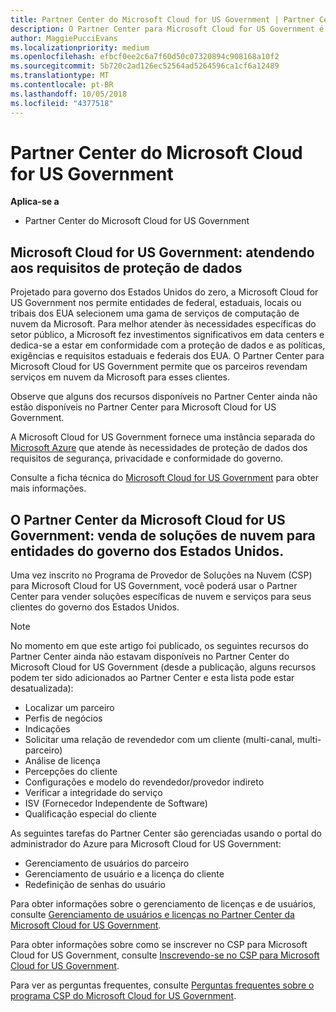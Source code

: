 ```yaml
---
title: Partner Center do Microsoft Cloud for US Government | Partner Center do Microsoft Cloud for US Government
description: O Partner Center para Microsoft Cloud for US Government é o portal de empresas para parceiros da Microsoft que deseja oferecer soluções de nuvem da Microsoft para clientes que trabalham com agências governamentais dentro dos Estados Unidos.
author: MaggiePucciEvans
ms.localizationpriority: medium
ms.openlocfilehash: efbcf0ee2c6a7f60d50c07320894c908168a10f2
ms.sourcegitcommit: 5b720c2ad126ec52564ad5264596ca1cf6a12489
ms.translationtype: MT
ms.contentlocale: pt-BR
ms.lasthandoff: 10/05/2018
ms.locfileid: "4377518"
---
```

# <a name="partner-center-for-microsoft-cloud-for-us-government"></a>Partner Center do Microsoft Cloud for US Government

**Aplica-se a**

-  Partner Center do Microsoft Cloud for US Government

## <a name="microsoft-cloud-for-us-government-meeting-data-protection-requirements"></a>Microsoft Cloud for US Government: atendendo aos requisitos de proteção de dados 

Projetado para governo dos Estados Unidos do zero, a Microsoft Cloud for US Government nos permite entidades de federal, estaduais, locais ou tribais dos EUA selecionem uma gama de serviços de computação de nuvem da Microsoft. Para melhor atender às necessidades específicas do setor público, a Microsoft fez investimentos significativos em data centers e dedica-se a estar em conformidade com a proteção de dados e as políticas, exigências e requisitos estaduais e federais dos EUA. O Partner Center para Microsoft Cloud for US Government permite que os parceiros revendam serviços em nuvem da Microsoft para esses clientes.

Observe que alguns dos recursos disponíveis no Partner Center ainda não estão disponíveis no Partner Center para Microsoft Cloud for US Government.

A Microsoft Cloud for US Government fornece uma instância separada do [Microsoft Azure](https://azure.microsoft.com/en-us/overview/clouds/government/) que atende às necessidades de proteção de dados dos requisitos de segurança, privacidade e conformidade do governo. 

Consulte a ficha técnica do [Microsoft Cloud for US Government](http://download.microsoft.com/download/C/9/C/C9CA3002-DFC4-4ADA-841F-DF42AEC042FB/Microsoft_Azure_Government_Datasheet_EN_US.PDF) para obter mais informações.

## <a name="partner-center-for-microsoft-cloud-for-us-government-selling-cloud-solutions-to-us-government-entities"></a>O Partner Center da Microsoft Cloud for US Government: venda de soluções de nuvem para entidades do governo dos Estados Unidos.

Uma vez inscrito no Programa de Provedor de Soluções na Nuvem (CSP) para Microsoft Cloud for US Government, você poderá usar o Partner Center para vender soluções específicas de nuvem e serviços para seus clientes do governo dos Estados Unidos. 

> [!NOTE]  
> No momento em que este artigo foi publicado, os seguintes recursos do Partner Center ainda não estavam disponíveis no Partner Center do Microsoft Cloud for US Government (desde a publicação, alguns recursos podem ter sido adicionados ao Partner Center e esta lista pode estar desatualizada):

- Localizar um parceiro
- Perfis de negócios
- Indicações
- Solicitar uma relação de revendedor com um cliente (multi-canal, multi-parceiro)
- Análise de licença
- Percepções do cliente
- Configurações e modelo do revendedor/provedor indireto
- Verificar a integridade do serviço
- ISV (Fornecedor Independente de Software)
- Qualificação especial do cliente

As seguintes tarefas do Partner Center são gerenciadas usando o portal do administrador do Azure para Microsoft Cloud for US Government: 

-   Gerenciamento de usuários do parceiro
-   Gerenciamento de usuário e a licença do cliente
-   Redefinição de senhas do usuário

Para obter informações sobre o gerenciamento de licenças e de usuários, consulte [Gerenciamento de usuários e licenças no Partner Center da Microsoft Cloud for US Government](user-management-in-partner-center-for-microsoft-us-govt-cloud.md).

Para obter informações sobre como se inscrever no CSP para Microsoft Cloud for US Government, consulte [Inscrevendo-se no CSP para Microsoft Cloud for US Government](enroll-in-csp-for-microsoft-us-govt-cloud.md).

Para ver as perguntas frequentes, consulte [Perguntas frequentes sobre o programa CSP do Microsoft Cloud for US Government](faq-for-us-govt-cloud.md).